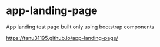 # app-landing-page
App landing test page built only using bootstrap components

https://tanu31195.github.io/app-landing-page/
